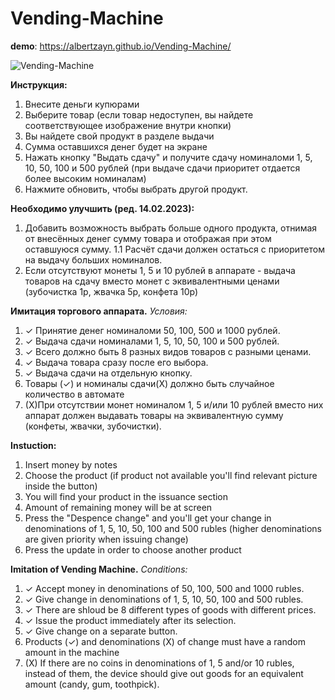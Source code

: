 # Vending-Machine

**demo**: 
https://albertzayn.github.io/Vending-Machine/

![Vending-Machine](https://user-images.githubusercontent.com/108021063/219416349-03972973-080a-4b16-87ac-5527de4bcb16.png)

**Инструкция:**
1. Внесите деньги купюрами
2. Выберите товар (если товар недоступен, вы найдете соответствующее изображение внутри кнопки)
3. Вы найдете свой продукт в разделе выдачи
4. Сумма оставшихся денег будет на экране
5. Нажать кнопку "Выдать сдачу" и получите сдачу номиналоми 1, 5, 10, 50, 100 и 500 рублей (при выдаче сдачи приоритет отдается более высоким номиналам)
6. Нажмите обновить, чтобы выбрать другой продукт.

**Необходимо улучшить (ред. 14.02.2023):**
1. Добавить возможность выбрать больше одного продукта, отнимая от внесённых денег сумму товара и отображая при этом оставшуюся сумму.
 1.1 Расчёт сдачи должен остаться с приоритетом на выдачу больших номиналов.
2. Если отсутствуют монеты 1, 5 и 10 рублей в аппарате - выдача товаров на сдачу вместо монет с эквивалентными ценами (зубочистка 1р, жвачка 5р, конфета 10р)

**Имитация торгового аппарата.** 
_Условия:_

1) ✓ Принятие денег номиналоми 50, 100, 500 и 1000 рублей.
2) ✓ Выдача сдачи номиналами 1, 5, 10, 50, 100 и 500 рублей.
3) ✓ Всего должно быть 8 разных видов товаров с разными ценами.
5) ✓ Выдача товара сразу после его выбора.
6) ✓ Выдача сдачи на отдельную кнопку.
7) Товары (✓) и номиналы сдачи(Х) должно быть случайное количество в автомате
8) (Х)При отсутствии монет номиналом 1, 5 и/или 10 рублей вместо них
аппарат должен выдавать товары на эквивалентную сумму (конфеты, жвачки, зубочистки).

**Instuction:**
1. Insert money by notes
2. Choose the product (if product not available you'll find relevant picture inside the button)
3. You will find your product in the issuance section
4. Amount of remaining money will be at screen
5. Press the "Despence change" and you'll get your change in denominations of 1, 5, 10, 50, 100 and 500 rubles (higher denominations are given priority when issuing change)
6. Press the update in order to choose another product

**Imitation of Vending Machine.**
_Conditions:_

1) ✓ Accept money in denominations of 50, 100, 500 and 1000 rubles. 
2) ✓ Give change in denominations of 1, 5, 10, 50, 100 and 500 rubles. 
3) ✓ There are shloud be 8 different types of goods with different prices. 
5) ✓ Issue the product immediately after its selection. 
6) ✓ Give change on a separate button. 
7) Products (✓) and denominations (Х) of change must have a random amount in the machine
8) (Х) If there are no coins in denominations of 1, 5 and/or 10 rubles, instead of them, 
the device should give out goods for an equivalent amount (candy, gum, toothpick).

